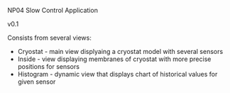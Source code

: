 NP04 Slow Control Application

v0.1

Consists from several views:
- Cryostat - main view displyaing a cryostat model with several sensors
- Inside - view displaying membranes of cryostat with more precise positions for sensors
- Histogram - dynamic view that displays chart of historical values for given sensor